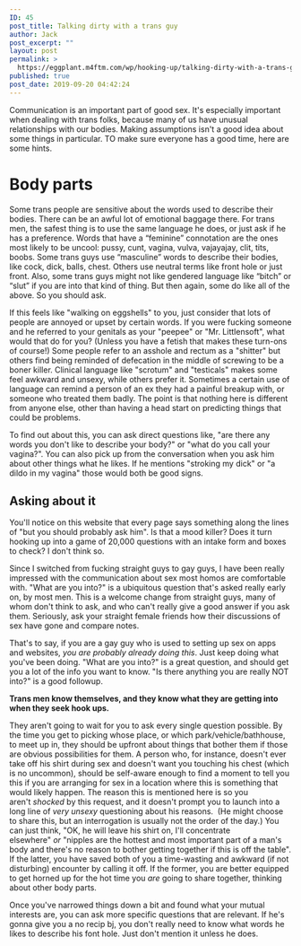 ```yaml
---
ID: 45
post_title: Talking dirty with a trans guy
author: Jack
post_excerpt: ""
layout: post
permalink: >
  https://eggplant.m4ftm.com/wp/hooking-up/talking-dirty-with-a-trans-guy/
published: true
post_date: 2019-09-20 04:42:24
---
```

<!-- wp:luckywp/tableofcontents /-->

<!-- wp:paragraph -->
<p>Communication is an important part of good sex. It's especially important when dealing with trans folks, because many of us have unusual relationships with our bodies. Making assumptions isn't a good idea about some things in particular. TO make sure everyone has a good time, here are some hints.</p>
<!-- /wp:paragraph -->

<!-- wp:heading {"level":1} -->
<h1 id="mcetoc_1dl0cprac2">Body parts</h1>
<!-- /wp:heading -->

<!-- wp:paragraph -->
<p>Some trans people are sensitive about the words used to describe their bodies. There can be an awful lot of emotional baggage there. For trans men, the safest thing is to use the same language he does, or just ask if he has a preference. Words that have a “feminine” connotation are the ones most likely to be uncool: pussy, cunt, vagina, vulva, vajayajay, clit, tits, boobs. Some trans guys use “masculine” words to describe their bodies, like cock, dick, balls, chest. Others use neutral terms like front hole or just front. Also, some trans guys might not like gendered language like “bitch” or “slut” if you are into that kind of thing. But then again, some do like all of the above. So you should ask.</p>
<!-- /wp:paragraph -->

<!-- wp:paragraph -->
<p>If this feels like "walking on eggshells" to you, just consider that lots of people are annoyed or upset by certain words. If you were fucking someone and he referred to your genitals as your "peepee" or "Mr. Littlensoft", what would that do for you? (Unless you have a fetish that makes these turn-ons of course!) Some people&nbsp;refer to an asshole and rectum as a "shitter" but others find&nbsp;being reminded of defecation in the middle of screwing to be a boner killer. Clinical language like "scrotum" and "testicals" makes some feel awkward and unsexy, while others prefer it. Sometimes a certain use of language can remind a person of an ex they had a painful breakup with, or someone who treated them badly. The point is that nothing here is different from anyone else, other than having a head start on predicting things that could&nbsp;be problems.</p>
<!-- /wp:paragraph -->

<!-- wp:paragraph -->
<p>To find out about this, you can ask direct questions like, "are there any words you don't like to describe your body?" or "what do you call your vagina?". You can also pick up from the conversation when you ask him about other things what he likes. If he mentions "stroking my dick" or "a dildo in&nbsp;my vagina" those would both be good signs.</p>
<!-- /wp:paragraph -->

<!-- wp:heading -->
<h2 id="mcetoc_1dl0cprac3">Asking about it</h2>
<!-- /wp:heading -->

<!-- wp:paragraph -->
<p>You'll notice on this website that every page says something along the lines of "but you should probably ask him". Is that a mood killer? Does it turn hooking up into a game of 20,000 questions with an intake form and boxes to check? I don't think so.</p>
<!-- /wp:paragraph -->

<!-- wp:paragraph -->
<p>Since I switched from fucking straight guys to gay guys, I have been really impressed with the communication about sex most homos&nbsp;are comfortable with. "What are you into?" is a ubiquitous question that's asked really early on, by most men. This is a welcome change from straight guys, many of whom don't think to ask, and who can't really give a good answer if you ask them. Seriously, ask your straight female friends how their discussions of sex have gone and compare notes.</p>
<!-- /wp:paragraph -->

<!-- wp:paragraph -->
<p>That's to say, if you are a gay guy who is used to setting up sex on apps and websites,&nbsp;<em>you are probably already doing&nbsp;this</em>. Just keep doing what you've been doing. "What are you into?" is a great question, and should get you a lot of the info you want to know. "Is there anything you are really NOT into?" is a good followup.</p>
<!-- /wp:paragraph -->

<!-- wp:paragraph -->
<p><strong>Trans men know themselves, and they know what they are getting into when they seek hook ups.</strong></p>
<!-- /wp:paragraph -->

<!-- wp:paragraph -->
<p>They aren't going to wait for you to ask every single question possible. By the time you get to picking whose place, or which park/vehicle/bathhouse, to meet up in, they should be upfront about things that bother them if those are obvious possibilities for them. A person who, for instance, doesn't ever take off his shirt during sex and doesn't want you touching his chest (which is no uncommon), should&nbsp;be self-aware enough to find a moment&nbsp;to tell you this if you are arranging for sex in a location where this is something that would likely happen. The reason this is mentioned here&nbsp;is so you aren't&nbsp;<em>shocked</em>&nbsp;by this request, and it doesn't prompt you to launch into a long line of&nbsp;<em>very unsexy</em>&nbsp;questioning about his reasons. &nbsp;(He might choose to share this, but an interrogation is usually not the order of the day.) You can just think, "OK, he will leave his shirt on, I'll concentrate elsewhere"&nbsp;<em>or</em>&nbsp;"nipples are the hottest and most important part of a man's body and there's no reason to bother getting together if this is off the table". If the latter, you have saved both of you a time-wasting and awkward (if not disturbing) encounter by calling it off. If the former, you are better equipped to get horned up for the hot time you&nbsp;<em>are</em>&nbsp;going to share together, thinking about other body parts.</p>
<!-- /wp:paragraph -->

<!-- wp:paragraph -->
<p>Once you've narrowed things down a bit and found what your mutual interests are, you can ask more specific questions that are relevant. If he's gonna give you a no recip bj, you don't really need to know what words he likes to describe his font hole. Just don't mention it unless he does.</p>
<!-- /wp:paragraph -->